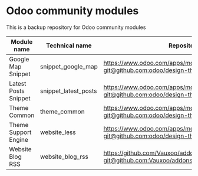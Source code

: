 # Odoo community modules
This is a backup repository for Odoo community modules

Module name | Technical name | Repository / URL | Author | License
------------|----------------|------------------|--------|--------
Google Map Snippet | snippet_google_map | https://www.odoo.com/apps/modules/8.0/snippet_google_map/<br />[git@github.com:odoo/design-themes.git#8.0](https://github.com/odoo/design-themes) | Odoo S.A. | Affero GPL-3
Latest Posts Snippet | snippet_latest_posts | https://www.odoo.com/apps/modules/8.0/snippet_latest_posts/<br />[git@github.com:odoo/design-themes.git#8.0](https://github.com/odoo/design-themes) | Odoo S.A. | Affero GPL-3
Theme Common | theme_common | https://www.odoo.com/apps/modules/8.0/theme_common/<br />[git@github.com:odoo/design-themes.git#8.0](https://github.com/odoo/design-themes) | Odoo S.A. | Affero GPL-3
Theme Support Engine | website_less | https://www.odoo.com/apps/modules/8.0/website_less/<br />[git@github.com:odoo/design-themes.git#8.0](https://github.com/odoo/design-themes) | Odoo S.A. | Affero GPL-3
Website Blog RSS | website_blog_rss | https://github.com/Vauxoo/addons-vauxoo/<br />[git@github.com:Vauxoo/addons-vauxoo.git#8.0](https://github.com/Vauxoo/addons-vauxoo) | Vauxoo | Affero GPL-3
